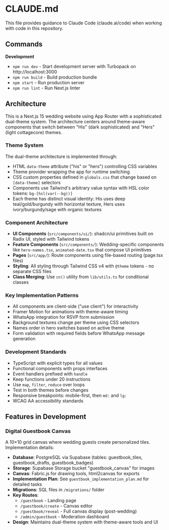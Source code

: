# CLAUDE.md

This file provides guidance to Claude Code (claude.ai/code) when working with code in this repository.

## Commands

**Development**
- `npm run dev` - Start development server with Turbopack on http://localhost:3000
- `npm run build` - Build production bundle
- `npm start` - Run production server
- `npm run lint` - Run Next.js linter

## Architecture

This is a Next.js 15 wedding website using App Router with a sophisticated dual-theme system. The architecture centers around theme-aware components that switch between "His" (dark sophisticated) and "Hers" (light cottagecore) themes.

### Theme System
The dual-theme architecture is implemented through:
- HTML `data-theme` attribute ("his" or "hers") controlling CSS variables
- Theme provider wrapping the app for runtime switching
- CSS custom properties defined in `globals.css` that change based on `[data-theme]` selectors
- Components use Tailwind's arbitrary value syntax with HSL color tokens: `bg-[hsl(var(--bg))]`
- Each theme has distinct visual identity: His uses deep teal/gold/burgundy with horizontal texture, Hers uses ivory/burgundy/sage with organic textures

### Component Architecture
- **UI Components** (`src/components/ui/`): shadcn/ui primitives built on Radix UI, styled with Tailwind tokens
- **Feature Components** (`src/components/`): Wedding-specific components like `hero-names.tsx`, `animated-date.tsx` that compose UI primitives
- **Pages** (`src/app/`): Route components using file-based routing (page.tsx files)
- **Styling**: All styling through Tailwind CSS v4 with `@theme` tokens - no separate CSS files
- **Class Merging**: Use `cn()` utility from `lib/utils.ts` for conditional classes

### Key Implementation Patterns
- All components are client-side ("use client") for interactivity
- Framer Motion for animations with theme-aware timing
- WhatsApp integration for RSVP form submission
- Background textures change per theme using CSS selectors
- Names order in hero switches based on active theme
- Form validation with required fields before WhatsApp message generation

### Development Standards
- TypeScript with explicit types for all values
- Functional components with props interfaces
- Event handlers prefixed with `handle`
- Keep functions under 20 instructions
- Use `map`, `filter`, `reduce` over loops
- Test in both themes before changes
- Responsive breakpoints: mobile-first, then `md:` and `lg:`
- WCAG AA accessibility standards

## Features in Development

### Digital Guestbook Canvas
A 10×10 grid canvas where wedding guests create personalized tiles. Implementation details:
- **Database**: PostgreSQL via Supabase (tables: guestbook_tiles, guestbook_drafts, guestbook_badges)
- **Storage**: Supabase Storage bucket "guestbook_canvas" for images
- **Canvas**: Fabric.js for drawing tools, html2canvas for exports
- **Implementation Plan**: See `guestbook_implementation_plan.md` for detailed tasks
- **Migrations**: SQL files in `/migrations/` folder
- **Key Routes**: 
  - `/guestbook` - Landing page
  - `/guestbook/create` - Canvas editor
  - `/guestbook/reveal` - Full canvas display (post-wedding)
  - `/admin/guestbook` - Moderation dashboard
- **Design**: Maintains dual-theme system with theme-aware tools and UI